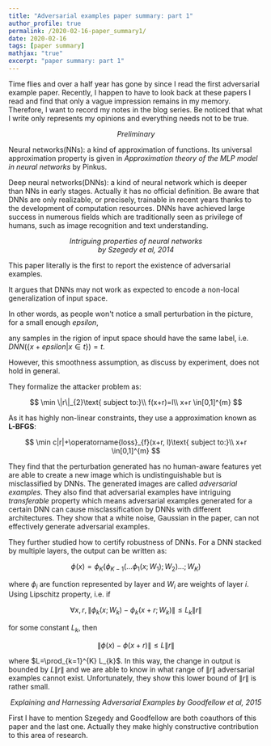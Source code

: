 ```yaml
---
title: "Adversarial examples paper summary: part 1"
author_profile: true
permalink: /2020-02-16-paper_summary1/
date: 2020-02-16
tags: [paper summary]
mathjax: "true"
excerpt: "paper summary: part 1"
---
```


Time flies and over a half year has gone by since I read the first adversarial example paper. Recently, I happen to have to look back at these papers I read and find that only a vague impression remains in my memory. Therefore, I want to record my notes in the blog series. Be noticed that what I write only represents my opinions and everything needs not to be true.

<p style="text-align: center;"><i>Preliminary</i></p>

Neural networks(NNs): a kind of approximation of functions. Its universal approximation property is given in  *Approximation theory of the MLP model in neural networks* by Pinkus.

Deep neural networks(DNNs): a kind of neural network which is deeper than NNs in early stages. Actually it has no official definition. Be aware that DNNs are only realizable, or precisely, trainable in recent years thanks to the development of computation resources. DNNs have achieved large success in numerous fields which are traditionally seen as privilege of humans, such as image recognition and text understanding.

<p style="text-align: center;"><i>Intriguing properties of neural networks<br> by Szegedy et al, 2014</i></p>


This paper literally is the first to report the existence of adversarial examples. 

It argues that DNNs may not work as expected to encode a non-local generalization of input space. 

In other words, as people won't notice a small perturbation in the picture, for a small enough $epsilon$,

 any samples in the rigion of input space should have the same label, i.e. $DNN(\{x+epsilon|x\in t\}) = t$. 

However, this smoothness assumption, as discuss by experiment, does not hold in general.

They formalize the attacker problem as:

$$
\min \|r\|_{2}\text{ subject to:}\\
f(x+r)=l\\
x+r \in[0,1]^{m}
$$

As it has highly non-linear constraints, they use a approximation known as **L-BFGS**:

$$
\min c|r|+\operatorname{loss}_{f}(x+r, l)\text{ subject to:}\\
x+r \in[0,1]^{m}
$$

They find that the perturbation generated has no human-aware features yet are able to create a new image which is undistinguishable but is misclassified by DNNs. The generated images are called *adversarial examples*. They also find that adversarial examples have intriguing *transferable* property which means adversarial examples generated for a certain DNN can cause misclassification by DNNs with different architectures. They show that a white noise, Gaussian in the paper, can not effectively generate adversarial examples.

They further studied how to certify robustness of DNNs. For a DNN stacked by multiple layers, the output can be written as:

$$\phi(x)=\phi_{K}\left(\phi_{K-1}\left(\ldots \phi_{1}\left(x ; W_{1}\right) ; W_{2}\right) \ldots ; W_{K}\right)$$

where $\phi_i$ are function represented by layer and $W_i$ are weights of layer $i$. Using Lipschitz property, i.e. if

$$\forall x, r,\left\|\phi_{k}\left(x ; W_{k}\right)-\phi_{k}\left(x+r ; W_{k}\right)\right\| \leq L_{k}\|r\|$$

for some constant $L_{k}$, then 

$$\|\phi(x)-\phi(x+r)\| \leq L\|r\|$$

where $L=\prod_{k=1}^{K} L_{k}$. In this way, the change in output is bounded by $L \|r\|$ and we are able to know in what range of $\|r\|$ adversarial examples cannot exist. Unfortunately, they show this lower bound of $\|r\|$ is rather small.

<p style="text-align: center;"><i>Explaining and Harnessing Adversarial Examples by Goodfellow et al, 2015</i></p>

First I have to mention Szegedy and Goodfellow are both coauthors of this paper and the last one. Actually they make highly constructive contribution to this area of research.

